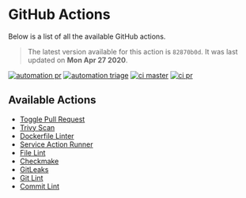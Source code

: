 <!-- NOTICE: Auto generated file! -->
# GitHub Actions

Below is a list of all the available GitHub actions.

> The latest version available for this action is `82870b0d`. It was last
updated on **Mon Apr 27 2020**.

[![automation pr](https://github.com/dogmatic69/actions/workflows/automation%20pr/badge.svg)](https://github.com/dogmatic69/actions)
[![automation triage](https://github.com/dogmatic69/actions/workflows/automation%20triage/badge.svg)](https://github.com/dogmatic69/actions)
[![ci master](https://github.com/dogmatic69/actions/workflows/ci%20master/badge.svg)](https://github.com/dogmatic69/actions)
[![ci pr](https://github.com/dogmatic69/actions/workflows/ci%20pr/badge.svg)](https://github.com/dogmatic69/actions)

## Available Actions

- [Toggle Pull Request](./automations-pr-toggle.md)
- [Trivy Scan](./docker-audit-trivy.md)
- [Dockerfile Linter](./docker-lint-hadolint.md)
- [Service Action Runner](./docker-service.md)
- [File Lint](./file-lint-awesome-ci.md)
- [Checkmake](./file-lint-checkmake.md)
- [GitLeaks](./git-audit-gitleaks.md)
- [Git Lint](./git-lint-awesome-ci.md)
- [Commit Lint](./git-lint-commit-lint.md)
